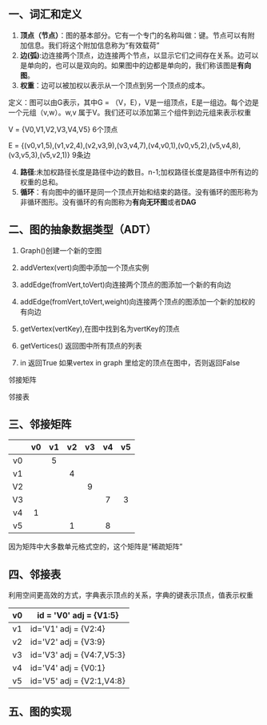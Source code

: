 ## 一、词汇和定义

1. **顶点（节点）**：图的基本部分。它有一个专门的名称叫做：键。节点可以有附加信息。我们将这个附加信息称为“有效载荷”
2. **边(弧)**:边连接两个顶点，边连接两个节点，以显示它们之间存在关系。边可以是单向的，也可以是双向的。如果图中的边都是单向的，我们称该图是**有向图**。
3. **权重**：边可以被加权以表示从一个顶点到另一个顶点的成本。

定义：图可以由G表示，其中G = （V，E），V是一组顶点，E是一组边。每个边是一个元组（v,w）。w,v 属于V。我们还可以添加第三个组件到边元组来表示权重

V = {V0,V1,V2,V3,V4,V5}   6个顶点

E = {(v0,v1,5),(v1,v2,4),(v2,v3,9),(v3,v4,7),(v4,v0,1),(v0,v5,2),(v5,v4,8),(v3,v5,3),(v5,v2,1)}  9条边

4. **路径**:未加权路径长度是路径中边的数目。n-1;加权路径长度是路径中所有边的权重的总和。
5. **循环**：有向图中的循环是同一个顶点开始和结束的路径。没有循环的图形称为非循环图形。没有循环的有向图称为**有向无环图**或者**DAG**



## 二、图的抽象数据类型（ADT）

1. Graph()创建一个新的空图

2. addVertex(vert)向图中添加一个顶点实例

3. addEdge(fromVert,toVert)向连接两个顶点的图添加一个新的有向边

4. addEdge(fromVert,toVert,weight)向连接两个顶点的图添加一个新的加权的有向边

5. getVertex(vertKey),在图中找到名为vertKey的顶点

6. getVertices()  返回图中所有顶点的列表

7. in  返回True 如果vertex in graph 里给定的顶点在图中，否则返回False

   

邻接矩阵

邻接表



## 三、邻接矩阵



|      |  v0  |  v1  |  v2  |  v3  |  v4  |  v5  |
| :--: | :--: | :--: | :--: | :--: | :--: | :--: |
|  v0  |      |  5   |      |      |      |      |
|  v1  |      |      |  4   |      |      |      |
|  V2  |      |      |      |  9   |      |      |
|  V3  |      |      |      |      |  7   |  3   |
|  v4  |  1   |      |      |      |      |      |
|  v5  |      |      |  1   |      |  8   |      |



因为矩阵中大多数单元格式空的，这个矩阵是“稀疏矩阵”

## 四、邻接表

利用空间更高效的方式，字典表示顶点的关系，字典的键表示顶点，值表示权重

| v0   | id = 'V0'    adj = {V1:5}    |
| ---- | ---------------------------- |
| v1   | id='V1'    adj = {V2:4}      |
| v2   | id='V2'    adj = {V3:9}      |
| v3   | id='V3'    adj = {V4:7,V5:3} |
| v4   | id='V4'    adj = {V0:1}      |
| v5   | id='V5'    adj = {V2:1,V4:8} |



## 五、图的实现















































